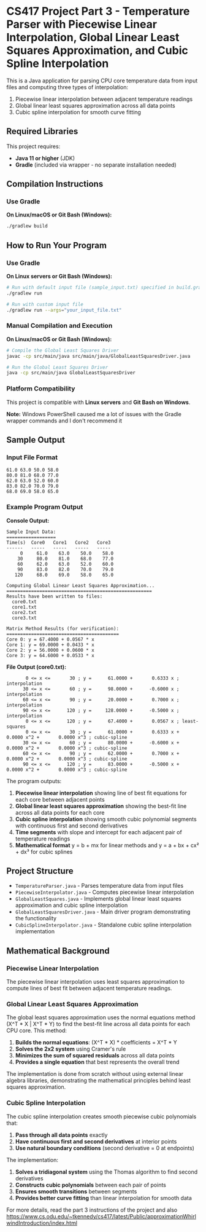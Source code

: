 # CS417 Project Part 3 - Temperature Parser with Piecewise Linear Interpolation, Global Linear Least Squares Approximation, and Cubic Spline Interpolation

This is a Java application for parsing CPU core temperature data from input files and computing three types of interpolation:
1. Piecewise linear interpolation between adjacent temperature readings
2. Global linear least squares approximation across all data points
3. Cubic spline interpolation for smooth curve fitting

## Required Libraries

This project requires:
- **Java 11 or higher** (JDK)
- **Gradle** (included via wrapper - no separate installation needed)

## Compilation Instructions

### Use Gradle 

**On Linux/macOS or Git Bash (Windows):**

```bash
./gradlew build
```

## How to Run Your Program

### Use Gradle

**On Linux servers or Git Bash (Windows):**
```bash
# Run with default input file (sample_input.txt) specified in build.gradle
./gradlew run

# Run with custom input file
./gradlew run --args="your_input_file.txt"
```

### Manual Compilation and Execution

**On Linux/macOS or Git Bash (Windows):**
```bash
# Compile the Global Least Squares Driver
javac -cp src/main/java src/main/java/GlobalLeastSquaresDriver.java

# Run the Global Least Squares Driver
java -cp src/main/java GlobalLeastSquaresDriver
```

### Platform Compatibility
This project is compatible with **Linux servers** and **Git Bash on Windows**. 

**Note:** Windows PowerShell caused me a lot of issues with the Gradle wrapper commands and I don't recommend it

## Sample Output

### Input File Format
```
61.0 63.0 50.0 58.0
80.0 81.0 68.0 77.0
62.0 63.0 52.0 60.0
83.0 82.0 70.0 79.0
68.0 69.0 58.0 65.0
```

### Example Program Output

**Console Output:**
```
Sample Input Data:
==================
Time(s)  Core0   Core1   Core2   Core3
------   -----   -----   -----   -----
     0     61.0    63.0    50.0    58.0
    30     80.0    81.0    68.0    77.0
    60     62.0    63.0    52.0    60.0
    90     83.0    82.0    70.0    79.0
   120     68.0    69.0    58.0    65.0

Computing Global Linear Least Squares Approximation...
=====================================================
Results have been written to files:
  core0.txt
  core1.txt
  core2.txt
  core3.txt

Matrix Method Results (for verification):
=========================================
Core 0: y = 67.4000 + 0.0567 * x
Core 1: y = 69.0000 + 0.0433 * x
Core 2: y = 56.0000 + 0.0600 * x
Core 3: y = 64.6000 + 0.0533 * x
```

**File Output (core0.txt):**
```
       0 <= x <=       30 ; y =      61.0000 +       0.6333 x ; interpolation
      30 <= x <=       60 ; y =      98.0000 +      -0.6000 x ; interpolation
      60 <= x <=       90 ; y =      20.0000 +       0.7000 x ; interpolation
      90 <= x <=      120 ; y =     128.0000 +      -0.5000 x ; interpolation
       0 <= x <=      120 ; y =      67.4000 +       0.0567 x ; least-squares
       0 <= x <=       30 ; y =      61.0000 +       0.6333 x +       0.0000 x^2 +       0.0000 x^3 ; cubic-spline
      30 <= x <=       60 ; y =      80.0000 +      -0.6000 x +       0.0000 x^2 +       0.0000 x^3 ; cubic-spline
      60 <= x <=       90 ; y =      62.0000 +       0.7000 x +       0.0000 x^2 +       0.0000 x^3 ; cubic-spline
      90 <= x <=      120 ; y =      83.0000 +      -0.5000 x +       0.0000 x^2 +       0.0000 x^3 ; cubic-spline
```

The program outputs:
1. **Piecewise linear interpolation** showing line of best fit equations for each core between adjacent points
2. **Global linear least squares approximation** showing the best-fit line across all data points for each core
3. **Cubic spline interpolation** showing smooth cubic polynomial segments with continuous first and second derivatives
4. **Time segments** with slope and intercept for each adjacent pair of temperature readings
5. **Mathematical format** y = b + mx for linear methods and y = a + bx + cx² + dx³ for cubic splines

## Project Structure

- `TemperatureParser.java` - Parses temperature data from input files
- `PiecewiseInterpolator.java` - Computes piecewise linear interpolation
- `GlobalLeastSquares.java` - Implements global linear least squares approximation and cubic spline interpolation
- `GlobalLeastSquaresDriver.java` - Main driver program demonstrating the functionality
- `CubicSplineInterpolator.java` - Standalone cubic spline interpolation implementation

## Mathematical Background

### Piecewise Linear Interpolation
The piecewise linear interpolation uses least squares approximation to compute lines of best fit between adjacent temperature readings.

### Global Linear Least Squares Approximation
The global least squares approximation uses the normal equations method (X^T * X | X^T * Y) to find the best-fit line across all data points for each CPU core. This method:

1. **Builds the normal equations**: (X^T * X) * coefficients = X^T * Y
2. **Solves the 2x2 system** using Cramer's rule
3. **Minimizes the sum of squared residuals** across all data points
4. **Provides a single equation** that best represents the overall trend

The implementation is done from scratch without using external linear algebra libraries, demonstrating the mathematical principles behind least squares approximation.

### Cubic Spline Interpolation
The cubic spline interpolation creates smooth piecewise cubic polynomials that:
1. **Pass through all data points** exactly
2. **Have continuous first and second derivatives** at interior points
3. **Use natural boundary conditions** (second derivative = 0 at endpoints)

The implementation:
1. **Solves a tridiagonal system** using the Thomas algorithm to find second derivatives
2. **Constructs cubic polynomials** between each pair of points
3. **Ensures smooth transitions** between segments
4. **Provides better curve fitting** than linear interpolation for smooth data

For more details, read the part 3 instructions of the project and also https://www.cs.odu.edu/~tkennedy/cs417/latest/Public/approximationWhirlwindIntroduction/index.html
